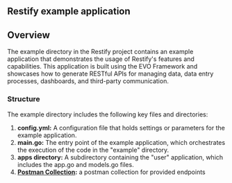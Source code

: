 ## Restify example application
## Overview
The example directory in the Restify project contains an example application that demonstrates the usage of Restify's features and capabilities. This application is built using the EVO Framework and showcases how to generate RESTful APIs for managing data, data entry processes, dashboards, and third-party communication.

### Structure
The example directory includes the following key files and directories:

1. **config.yml:** A configuration file that holds settings or parameters for the example application.
2. **main.go:** The entry point of the example application, which orchestrates the execution of the code in the "example" directory.
3. **apps directory:** A subdirectory containing the "user" application, which includes the app.go and models.go files.
4. **[Postman Collection](./example.postman_collection.json):** a postman collection for provided endpoints
